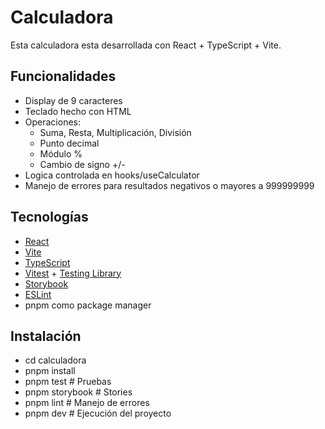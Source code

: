 # Calculadora

Esta calculadora esta desarrollada con React + TypeScript + Vite.


## Funcionalidades

- Display de 9 caracteres
- Teclado hecho con HTML
- Operaciones:
  - Suma, Resta, Multiplicación, División
  - Punto decimal
  - Módulo %
  - Cambio de signo +/-
- Logica controlada en hooks/useCalculator
- Manejo de errores para resultados negativos o mayores a 999999999


## Tecnologías 

- [React](https://react.dev/)
- [Vite](https://vitejs.dev/)
- [TypeScript](https://www.typescriptlang.org/)
- [Vitest](https://vitest.dev/) + [Testing Library](https://testing-library.com/)
- [Storybook](https://storybook.js.org/)
- [ESLint](https://eslint.org/) 
- pnpm como package manager

## Instalación
- cd calculadora
- pnpm install
- pnpm test       # Pruebas
- pnpm storybook  # Stories
- pnpm lint       # Manejo de errores
- pnpm dev        # Ejecución del proyecto

